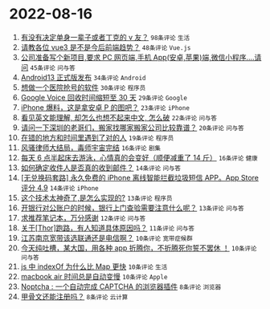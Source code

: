 # 2022-08-16

1. [有没有决定单身一辈子或者丁克的 v 友？](https://www.v2ex.com/t/873126) `98条评论` `生活`
1. [请教各位 vue3 是不是今后前端趋势？](https://www.v2ex.com/t/873134) `48条评论` `Vue.js`
1. [公司准备写个新项目,要求 PC 网页端,手机 App(安卓,苹果)端,微信小程序....请问](https://www.v2ex.com/t/873104) `45条评论` `问与答`
1. [Android13 正式版发布](https://www.v2ex.com/t/873099) `34条评论` `Android`
1. [想做一个医院抢号的软件](https://www.v2ex.com/t/873144) `30条评论` `程序员`
1. [Google Voice 回收时间缩短至 30 天](https://www.v2ex.com/t/873186) `29条评论` `Google`
1. [iPhone 爆料，这是拿安卓 P 的图吧？](https://www.v2ex.com/t/873092) `23条评论` `iPhone`
1. [看见英文能理解, 却怎么也想不起来中文, 怎么破](https://www.v2ex.com/t/873171) `22条评论` `问与答`
1. [请问一下深圳的老哥们，搬家找哪家搬家公司比较靠谱？](https://www.v2ex.com/t/873162) `20条评论` `问与答`
1. [在错的地方和时间里遇到了对的人](https://www.v2ex.com/t/873205) `19条评论` `程序员`
1. [风骚律师大结局，毒师宇宙完结](https://www.v2ex.com/t/873154) `16条评论` `剧集`
1. [每天 6 点半起床去游泳，心情真的会变好（顺便减重了 14 斤）](https://www.v2ex.com/t/873142) `16条评论` `健康`
1. [如何确定收件人是否真的收到邮件？](https://www.v2ex.com/t/873135) `14条评论` `问与答`
1. [[无兑换码套路] 永久免费的 iPhone 离线智能拦截垃圾短信 APP。App Store 评分 4.9](https://www.v2ex.com/t/873091) `14条评论` `iPhone`
1. [这个技术太神奇了,是怎么实现的?](https://www.v2ex.com/t/873199) `13条评论` `程序员`
1. [开银行对公账户的时候，银行上门查验需要注意什么呢？](https://www.v2ex.com/t/873112) `13条评论` `问与答`
1. [求推荐笔记本，万分感谢](https://www.v2ex.com/t/873111) `12条评论` `问与答`
1. [关于[Thor]跑路，有人知道具体原因吗？](https://www.v2ex.com/t/873094) `11条评论` `问与答`
1. [江苏南京宽带该选联通还是电信啊？](https://www.v2ex.com/t/873145) `10条评论` `宽带症候群`
1. [今天纯吐槽，某大国，用各种 app 折腾你，不折腾死你誓不罢休 ！](https://www.v2ex.com/t/873140) `10条评论` `问与答`
1. [js 中 indexOf 为什么比 Map 更快](https://www.v2ex.com/t/873121) `10条评论` `生活`
1. [macbook air 时间总是自动变慢](https://www.v2ex.com/t/873102) `10条评论` `Apple`
1. [Noptcha : 一个自动完成 CAPTCHA 的浏览器插件](https://www.v2ex.com/t/873187) `8条评论` `浏览器`
1. [甲骨文还能注册吗？](https://www.v2ex.com/t/873129) `8条评论` `云计算`
